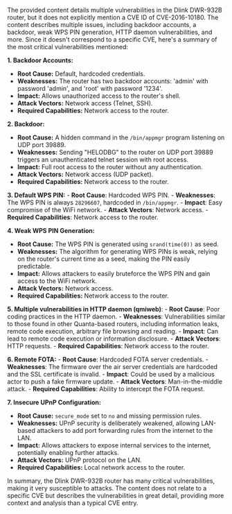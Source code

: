The provided content details multiple vulnerabilities in the Dlink DWR-932B router, but it does not explicitly mention a CVE ID of CVE-2016-10180. The content describes multiple issues, including backdoor accounts, a backdoor, weak WPS PIN generation, HTTP daemon vulnerabilities, and more. Since it doesn't correspond to a specific CVE, here's a summary of the most critical vulnerabilities mentioned:

**1. Backdoor Accounts:**
   - **Root Cause:** Default, hardcoded credentials.
   - **Weaknesses:** The router has two backdoor accounts: 'admin' with password 'admin', and 'root' with password '1234'.
   - **Impact:** Allows unauthorized access to the router's shell.
   - **Attack Vectors:** Network access (Telnet, SSH).
   - **Required Capabilities:** Network access to the router.

**2. Backdoor:**
   - **Root Cause:** A hidden command in the `/bin/appmgr` program listening on UDP port 39889.
   - **Weaknesses:** Sending "HELODBG" to the router on UDP port 39889 triggers an unauthenticated telnet session with root access.
   - **Impact:** Full root access to the router without any authentication.
   - **Attack Vectors:** Network access (UDP packet).
   - **Required Capabilities:** Network access to the router.

**3. Default WPS PIN:**
    - **Root Cause**: Hardcoded WPS PIN.
    - **Weaknesses**: The WPS PIN is always `28296607`, hardcoded in `/bin/appmgr`.
    - **Impact**: Easy compromise of the WiFi network.
    - **Attack Vectors**: Network access.
    - **Required Capabilities**: Network access to the router.

**4. Weak WPS PIN Generation:**
   - **Root Cause:** The WPS PIN is generated using `srand(time(0))` as seed.
   - **Weaknesses:** The algorithm for generating WPS PINs is weak, relying on the router's current time as a seed, making the PIN easily predictable.
   - **Impact:** Allows attackers to easily bruteforce the WPS PIN and gain access to the WiFi network.
   - **Attack Vectors:** Network access.
   - **Required Capabilities:** Network access to the router.

**5. Multiple vulnerabilities in HTTP daemon (qmiweb)**:
    - **Root Cause**: Poor coding practices in the HTTP daemon.
    - **Weaknesses**:  Vulnerabilities similar to those found in other Quanta-based routers, including information leaks, remote code execution, arbitrary file browsing and reading.
    - **Impact**: Can lead to remote code execution or information disclosure.
    - **Attack Vectors**: HTTP requests.
    - **Required Capabilities**: Network access to the router.

**6. Remote FOTA:**
    - **Root Cause**: Hardcoded FOTA server credentials.
    - **Weaknesses**: The firmware over the air server credentials are hardcoded and the SSL certificate is invalid.
    - **Impact**: Could be used by a malicious actor to push a fake firmware update.
    - **Attack Vectors**: Man-in-the-middle attack.
    - **Required Capabilities**: Ability to intercept the FOTA request.

**7. Insecure UPnP Configuration:**
   - **Root Cause:** `secure_mode` set to `no` and missing permission rules.
   - **Weaknesses:** UPnP security is deliberately weakened, allowing LAN-based attackers to add port forwarding rules from the internet to the LAN.
   - **Impact:** Allows attackers to expose internal services to the internet, potentially enabling further attacks.
   - **Attack Vectors:** UPnP protocol on the LAN.
   - **Required Capabilities:** Local network access to the router.

In summary, the Dlink DWR-932B router has many critical vulnerabilities, making it very susceptible to attacks. The content does not relate to a specific CVE but describes the vulnerabilities in great detail, providing more context and analysis than a typical CVE entry.